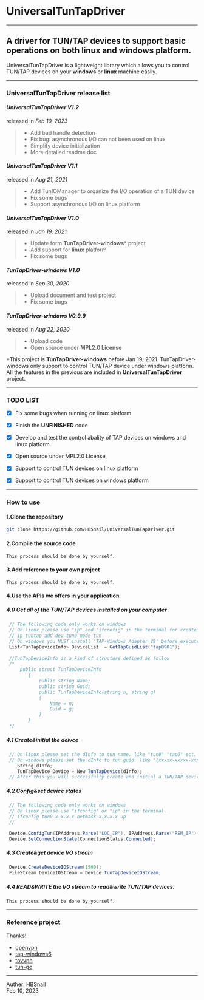 # UniversalTunTapDriver
------
## A driver for TUN/TAP devices to support basic operations on both linux and windows platform.

UniversalTunTapDriver is a lightweight library which allows you to  control TUN/TAP devices on your **windows** or **linux** machine easily.

 

----------
### **UniversalTunTapDriver release list**
#### ***UniversalTunTapDriver V1.2***
released in *Feb 10, 2023*
> * Add bad handle detection
> * Fix bug: asynchronous I/O can not been used on linux 
> * Simplify device initialization
> * More detailed readme doc

#### ***UniversalTunTapDriver V1.1***
released in *Aug 21, 2021*
> * Add TunIOManager to organize the I/O operation of a TUN device
> * Fix some bugs
> * Support asynchronous I/O on linux platform

#### ***UniversalTunTapDriver V1.0***
released in *Jan 19, 2021*
> * Update form **TunTapDriver-windows*** project
> * Add support for **linux** platform
> * Fix some bugs

#### ***TunTapDriver-windows V1.0***
released in *Sep 30, 2020*
> * Upload document and test project
> * Fix some bugs

#### ***TunTapDriver-windows V0.9.9***
released in *Aug 22, 2020*
> * Upload code
> * Open source under **MPL2.0 License**

*This project is **TunTapDriver-windows** before Jan 19, 2021. TunTapDriver-windows only support to control TUN/TAP device under windows platform. All the features in the previous are included in **UniversalTunTapDriver**  project.

----------


### **TODO LIST**

- [x] Fix some bugs when running on linux platform
- [x] Finish the **UNFINISHED** code
- [x] Develop and test the control abality of TAP devices on windows and linux platform.
- [x] Open source under MPL2.0 License
- [x] Support to control TUN devices on linux platform
- [x] Support to control TUN devices on windows platform


----------


### **How to use**

#### **1.Clone the repository**

```bash
git clone https://github.com/HBSnail/UniversalTunTapDriver.git
```

#### **2.Compile the source code**

```
This process should be done by yourself.
```

#### **3.Add reference to your own project**

```
This process should be done by yourself.
```

#### **4.Use the APIs we offers in your application**

##### **4.0 Get all of the TUN/TAP devices installed on your computer**
```csharp
 // The following code only works on windows
 // On linux please use "ip" and "ifconfig" in the terminal for createing and enumerating all network interfaces
 // ip tuntap add dev tun0 mode tun
 // On windows you MUST install 'TAP-Windows Adapter V9' before execute the code
 List<TunTapDeviceInfo> DeviceList  = GetTapGuidList("tap0901");
 
 //TunTapDeviceInfo is a kind of structure defined as follow
 /*
     public struct TunTapDeviceInfo
        {
            public string Name;
            public string Guid;
            public TunTapDeviceInfo(string n, string g)
            {
                Name = n;
                Guid = g;
            }
        }
 */
```
##### **4.1 Create&initial the deivce**
```csharp
 // On linux please set the dInfo to tun name. like "tun0" "tap0" ect.
 // On windows please set the dInfo to tun guid. like "{xxxxx-xxxxx-xxxx}".
    String dInfo; 
    TunTapDevice Device = New TunTapDevice(dInfo);
 // After this you will successfully create and initial a TUN/TAP device except the name or guid does not exist or the divice was occupied by other process. 
```
##### **4.2 Config&set device states**
```csharp
 // The following code only works on windows
 // On linux please use "ifconfig" or "ip" in the terminal.
 // ifconfig tun0 x.x.x.x netmask x.x.x.x up
 // 

 Device.ConfigTun(IPAddress.Parse("LOC_IP"), IPAddress.Parse("REM_IP"), IPAddress.Parse("NET_MASK"));
 Device.SetConnectionState(ConnectionStatus.Connected);

```
##### **4.3 Create&get device I/O stream**
```csharp
 Device.CreateDeviceIOStream(1500);
 FileStream DeviceIOStream = Device.TunTapDeviceIOStream;
```

##### **4.4 READ&WRITE the I/O stream to read&write TUN/TAP devices.**
``` 
This process should be done by yourself.
```

----------

### **Reference project**
Thanks!

 - [openvpn][2]
 - [tap-windows6][3]
 - [toyvpn][4]
 - [tun-go][5]


----------


Auther: [HBSnail][1]     
Feb 10, 2023

[1]: https://github.com/HBSnail
[2]: https://github.com/OpenVPN/openvpn
[3]: https://github.com/OpenVPN/tap-windows6
[4]: https://android.googlesource.com/platform/development/+/master/samples/ToyVpn
[5]: https://github.com/Alienero/tun-go
